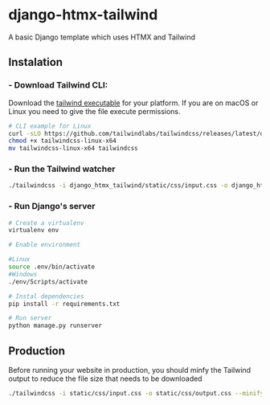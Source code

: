 # django-htmx-tailwind

A basic Django template which uses HTMX and Tailwind

## Instalation

### - Download Tailwind CLI:

Download the [tailwind executable](https://github.com/tailwindlabs/tailwindcss/releases) for your platform. If you are on macOS or Linux you need to give the file execute permissions.

```bash
# CLI example for Linux
curl -sLO https://github.com/tailwindlabs/tailwindcss/releases/latest/download/tailwindcss-linux-x64
chmod +x tailwindcss-linux-x64
mv tailwindcss-linux-x64 tailwindcss
```

### - Run the Tailwind watcher

```bash
./tailwindcss -i django_htmx_tailwind/static/css/input.css -o django_htmx_tailwind/static/css/output.css --watch
```

### - Run Django's server

```bash
# Create a virtualenv
virtualenv env

# Enable environment

#Linux
source .env/bin/activate
#Windows
./env/Scripts/activate

# Instal dependencies
pip install -r requirements.txt

# Run server
python manage.py runserver
```

## Production

Before running your website in production, you should minfy the Tailwind output to reduce the file size that needs to be downloaded

```bash
./tailwindcss -i static/css/input.css -o static/css/output.css --minify
```
